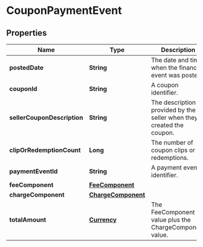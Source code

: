 
# CouponPaymentEvent

## Properties
Name | Type | Description | Notes
------------ | ------------- | ------------- | -------------
**postedDate** | **String** | The date and time when the financial event was posted. |  [optional]
**couponId** | **String** | A coupon identifier. |  [optional]
**sellerCouponDescription** | **String** | The description provided by the seller when they created the coupon. |  [optional]
**clipOrRedemptionCount** | **Long** | The number of coupon clips or redemptions. |  [optional]
**paymentEventId** | **String** | A payment event identifier. |  [optional]
**feeComponent** | [**FeeComponent**](FeeComponent.md) |  |  [optional]
**chargeComponent** | [**ChargeComponent**](ChargeComponent.md) |  |  [optional]
**totalAmount** | [**Currency**](Currency.md) | The FeeComponent value plus the ChargeComponent value. |  [optional]



